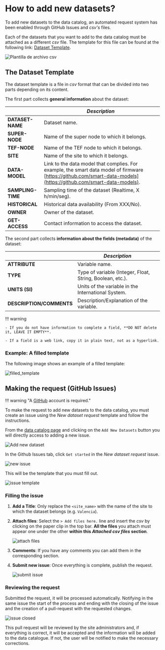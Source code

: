# How to add new datasets?

To add new datasets to the data catalog, an automated request system has been enabled through GitHub Issues and _csv's_ files. 

Each of the datasets that you want to add to the data catalog must be attached as a different _csv_ file. The template for this file can be found at the following link: [Dataset Template](https://github.com/CitCom-VRAIN/CitCom-VRAIN.github.io/blob/main/templates/NEW_DATASET_TEMPLATE.csv).

![Plantilla de archivo csv](./img/dataset_template_empty.png)

## The Dataset Template

The dataset template is a file in _csv_ format that can be divided into two parts depending on its content. 

The first part collects **general information** about the dataset:

|                  | *Description* |
| ---------------- | ------------- |
| **DATASET-NAME** | Dataset name.  |
| **SUPER-NODE**   | Name of the super node to which it belongs.| 
| **TEF-NODE** | Name of the TEF node to which it belongs. |
| **SITE** | Name of the site to which it belongs. |
| **DATA-MODEL** | Link to the data model that complies. For example, the smart data model of firmware [https://github.com/smart-data-models](https://github.com/smart-data-models). | 
| **SAMPLING-TIME** | Sampling time of the dataset (Realtime, X h/min/seg). |
| **HISTORICAL** | Historical data availability (From XXX/No). |
| **OWNER** | Owner of the dataset. |
| **GET-ACCESS** | Contact information to access the dataset. |

The second part collects **information about the fields (metadata)** of the dataset:

|                  | *Description* |
| ---------------- | ------------- |
| **ATTRIBUTE** | Variable name. |
| **TYPE** | Type of variable (Integer, Float, String, Boolean, etc.). |
| **UNITS (SI)** | Units of the variable in the International System. |
| **DESCRIPTION/COMMENTS** | Description/Explanation of the variable. |

!!! warning

    - If you do not have information to complete a field, **DO NOT delete it, LEAVE IT EMPTY**.

    - If a field is a web link, copy it in plain text, not as a hyperlink.

### Example: A filled template

The following image shows an example of a filled template:

![filled_template](./img/filled_template.png)


## Making the request (GitHub Issues)

!!! warning "A [GitHub](https://github.com/) account is required."

To make the request to add new datasets to the data catalog, you must create an issue using the *New dataset request* template and follow the instructions.

From the [data catalog page](./index.md) and clicking on the `Add New Datasets` button you will directly access to adding a new issue.

![Add new dataset](./img/1_new_dataset.png)

In the Github Issues tab, click `Get started` in the *New dataset request* issue.

![new issue](./img/2_new_issue_dataset.png)

This will be the template that you must fill out.

![issue template](./img/3_issue_template.png)

### Filling the issue

1. **Add a Title**: Only replace the `<site_name>` with the name of the site to which the dataset belongs (e.g. `Valencia`).
2. **Attach files**: Select the `> Add files here.` line and insert the _csv_ by clicking on the paper clip in the top bar. **All the files** you attach must appear one under the other **within this *Attached _csv_ files* section**.

    ![attach files](./img/4_attach_files.png)

3. **Comments**: If you have any comments you can add them in the corresponding section.
4. **Submit new issue**: Once everything is complete, publish the request.

    ![submit issue](./img/5_submit_issue.png)

### Reviewing the request

Submitted the request, it will be processed automatically. Notifying in the same issue the start of the process and ending with the closing of the issue and the creation of a pull-request with the requested changes. 

![issue closed](./img/6_automatic_issue.png)

This pull request will be reviewed by the site administrators and, if everything is correct, it will be accepted and the information will be added to the data catalogue. If not, the user will be notified to make the necessary corrections.